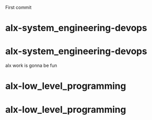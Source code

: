 First commit
# alx-system_engineering-devops
# alx-system_engineering-devops
alx work
is gonna be fun
# alx-low_level_programming
# alx-low_level_programming
